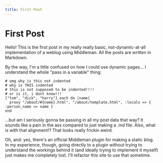 ```yaml
---
title: First Post
---
```


# First Post

Hello! This is the first post in my really really basic, not-dynamic-at-all implementation of a weblog using Middleman. All the posts are written in Markdown.

By the way, I'm a little confused on how I could use dynamic pages... I understand the whole "pass in a variable" thing:

	# omg why is this not indented
	# why is THIS indented
	# this is not supposed to be indented!!!!
	# or is it, i dont know!!!
	["tom", "dick", "harry"].each do |name|
	  proxy "/about/#{name}.html", "/about/template.html", :locals => { :person_name => name }
	end

...but am I seriously gonna be passing in all my post data that way? It sounds like a pain in the ass compared to just making a .md file. Also, what is with that alignment!? That looks really frickin weird.

Oh, and: yes, there's an official Middleman plugin for making a static blog. In my experience, though, going directly to a plugin without trying to understand the workings behind it (and ideally trying to implement it myself) just makes me completely lost. I'll refactor this site to use that sometime.